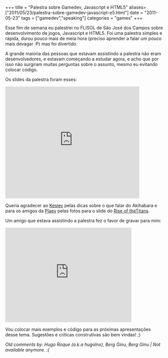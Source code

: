 +++
title = "Palestra sobre Gamedev, Javascript e HTML5"
aliases=["2011/05/23/palestra-sobre-gamedev-javascript-e5.html"]
date = "2011-05-23"
tags = ["gamedev","speaking"]
categories = "games"
+++

Esse fim de semana eu palestrei no FLISOL de São José dos Campos sobre
desenvolvimento de jogos, Javascript e HTML5. Foi uma palestra simples
e rápida, durou pouco mais de meia hora (preciso aprender a falar um
pouco mais devagar :P) mas foi divertido.

A grande maioria das pessoas que estavam assistindo a palestra não
eram desenvolvedores, e estavam começando a estudar agora, e acho que
por isso não surgiram muitas perguntas sobre o assunto, mesmo eu
evitando colocar código.

Os slides da palestra foram esses:

<iframe src="http://www.slideshare.net/slideshow/embed_code/8069932"
width="425" height="355" frameborder="0" marginwidth="0"
marginheight="0" scrolling="no"></iframe>

Queria agradecer ao [Kesiev](http://kesiev.com) pelas dicas sobre o
que falar do Akihabara e para os amigos da
[Plaev](http://plaevteam.com) pelas fotos para o slide do
[Rise of theTitans](http://plaevteam.com/rott).

Um amigo que estava assistindo a palestra fez o favor de gravar para mim:

<iframe src="http://player.vimeo.com/video/24100947?title=0&amp;byline=0&amp;portrait=0" width="400" height="300" frameborder="0"></iframe>

Vou colocar mais exemplos e código para as próximas apresentações desse tema.
Sugestões e críticas construtivas são bem vindas! ;)



_Old comments by: Hugo Roque (a.k.a hugolnx), Berg Ginu, Berg Ginu | Not available anymore. :(_

